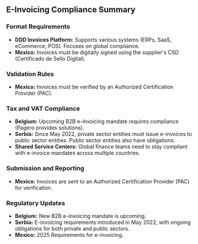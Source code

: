 ## E-Invoicing Compliance Summary

### Format Requirements

*   **DDD Invoices Platform:** Supports various systems (ERPs, SaaS, eCommerce, POS). Focuses on global compliance.
*   **Mexico:** Invoices must be digitally signed using the supplier's CSD (Certificado de Sello Digital).

### Validation Rules

*   **Mexico:** Invoices must be verified by an Authorized Certification Provider (PAC).

### Tax and VAT Compliance

*   **Belgium:** Upcoming B2B e-invoicing mandate requires compliance (Pagero provides solutions).
*   **Serbia:** Since May 2022, private sector entities must issue e-invoices to public sector entities. Public sector entities also have obligations.
*   **Shared Service Centers:** Global finance teams need to stay compliant with e-invoice mandates across multiple countries.

### Submission and Reporting

*   **Mexico:** Invoices are sent to an Authorized Certification Provider (PAC) for verification.

### Regulatory Updates

*   **Belgium:** New B2B e-invoicing mandate is upcoming.
*   **Serbia:** E-invoicing requirements introduced in May 2022, with ongoing obligations for both private and public sectors.
*   **Mexico:** 2025 Requirements for e-invoicing.